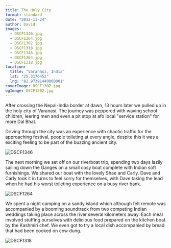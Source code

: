 ```yaml
---
title: The Holy City
format: standard
date: "2012-11-24"
author: David
images:
  - DSCF1346.jpg
  - DSCF1264.jpg
  - DSCF1302.jpg
  - DSCF1318.jpg
  - DSCF1346.jpg
  - DSCF1264.jpg
  - DSCF1318.jpg
location:
  title: "Varanasi, India"
  lat: "25.3176452"
  lng: "82.97391440000001"
coverImage: DSCF1302.jpg
ogImage: DSCF1302.jpg
---
```


After crossing the Nepal-India border at dawn, 13 hours later we pulled up in the holy city of Varanasi. The journey was peppered with waving school children, leering men and even a pit stop at afo local "service station" for more Dal Bhat.

Driving through the city was an experience with chaotic traffic for the approaching festival, people toileting at every angle, despite this it was a exciting feeling to be part of the buzzing ancient city.

![](/images/gallery/small/DSCF1346.jpg "DSCF1346")

The next morning we set off on our riverboat trip, spending two days lazily sailing down the Ganges on a small cosy boat complete with Indian soft furnishings. We shared our boat with the lovely Shae and Carly. Dave and Carly took it in turns to feel sorry for themselves, with Dave taking the lead when he had his worst toileting experience on a busy river bank.

![](/images/gallery/small/DSCF1264.jpg "DSCF1264")

We spent a night camping on a sandy island which although felt remote was accompanied by a booming soundtrack from two competing Indian weddings taking place across the river several kilometers away. Each meal involved stuffing ourselves with delicious food prepared on the kitchen boat by the Kashmiri chef. We even got to try a local dish accompanied by bread that had been cooked on cow dung.

![](/images/gallery/small/DSCF1318.jpg "DSCF1318")

